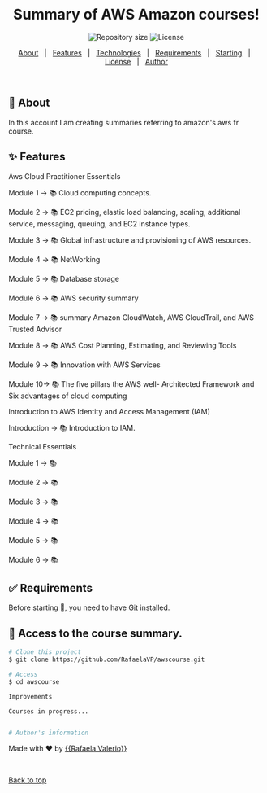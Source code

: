 <div align="center" id="top">

&#xa0;

  <!-- <a href="https://awscourse.netlify.app">Demo</a> -->
</div>

<h1 align="center">Summary of AWS Amazon courses!</h1>

<p align="center">

  <img alt="Repository size" src="https://img.shields.io/github/repo-size/RafaelaVP/awscourse?color=56BEB8">

  <img alt="License" src="https://img.shields.io/github/license/RafaelaVP/awscourse?color=56BEB8">

  <!-- <img alt="Github issues" src="https://img.shields.io/github/issues/awscourse?color=56BEB8" /> -->

  <!-- <img alt="Github forks" src="https://img.shields.io/github/forks/RafaelaVP/awscourse?color=56BEB8" /> -->

  <!-- <img alt="Github stars" src="https://img.shields.io/github/stars/RafaelaVP/awscourse?color=56BEB8" /> -->
</p>

<!-- Status -->

<!-- <h4 align="center">
	🚧  Aws Course 🚀 Under construction...  🚧
</h4>

<hr> -->

<p align="center">
  <a href="#dart-about">About</a> &#xa0; | &#xa0; 
  <a href="#sparkles-features">Features</a> &#xa0; | &#xa0;
  <a href="#rocket-technologies">Technologies</a> &#xa0; | &#xa0;
  <a href="#white_check_mark-requirements">Requirements</a> &#xa0; | &#xa0;
  <a href="#checkered_flag-starting">Starting</a> &#xa0; | &#xa0;
  <a href="#memo-license">License</a> &#xa0; | &#xa0;
  <a href="https://github.com/RafaelaVP" target="_blank">Author</a>
</p>

<br>

## :dart: About

In this account I am creating summaries referring to amazon's aws fr course.

## :sparkles: Features

Aws Cloud Practitioner Essentials

Module 1 -> :books: Cloud computing concepts.

Module 2 -> :books: EC2 pricing, elastic load balancing, scaling, additional service, messaging, queuing, and EC2 instance types.

Module 3 -> :books: Global infrastructure and provisioning of AWS resources.

Module 4 -> :books: NetWorking

Module 5 -> :books: Database storage

Module 6 -> :books: AWS security summary

Module 7 -> :books: summary Amazon CloudWatch, AWS CloudTrail, and AWS Trusted Advisor

Module 8 -> :books: AWS Cost Planning, Estimating, and Reviewing Tools

Module 9 -> :books: Innovation with AWS Services

Module 10-> :books: The five pillars the AWS well- Architected Framework and Six advantages of cloud computing

Introduction to AWS Identity and Access Management (IAM)

Introduction -> :books: Introduction to IAM.

Technical Essentials

Module 1 -> :books:

Module 2 -> :books:

Module 3 -> :books:

Module 4 -> :books:

Module 5 -> :books:

Module 6 -> :books:

## :white_check_mark: Requirements

Before starting :checkered_flag:, you need to have [Git](https://git-scm.com) installed.

## :checkered_flag: Access to the course summary.

```bash
# Clone this project
$ git clone https://github.com/RafaelaVP/awscourse.git

# Access
$ cd awscourse

Improvements

Courses in progress...


# Author's information
```

Made with :heart: by <a href="https://github.com/RafaelaVP" target="_blank">{{Rafaela Valerio}}</a>

&#xa0;

<a href="#top">Back to top</a>

```

```
